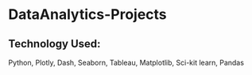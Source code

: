 # DataAnalytics-Projects

## Technology Used:
  Python, Plotly, Dash, Seaborn, Tableau, Matplotlib, Sci-kit learn, Pandas
